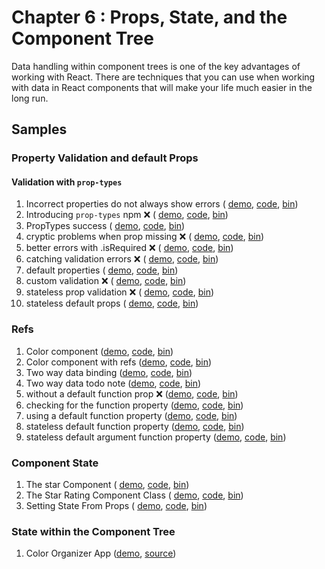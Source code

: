 Chapter 6 : Props, State, and the Component Tree
==================
Data handling within component trees is one of the key advantages of working with React. There are techniques that you
can use when working with data in React components that will make your life much easier in the long run.

Samples
--------

### Property Validation and default Props

#### Validation with `prop-types`

  1. Incorrect properties do not always show errors (
    [demo](https://rawgit.com/MoonHighway/learning-react/update-localize-samples/chapter-06/01-property-validation-and-default-props/01-incorrect-props-no-error.html), [code](https://github.com/MoonHighway/learning-react/blob/update-localize-samples/chapter-06/01-property-validation-and-default-props/01-incorrect-props-no-error.html), [bin](http://jsbin.com/pozozi/1/edit?js,output))
  2. Introducing `prop-types` npm ❌ (
    [demo](https://rawgit.com/MoonHighway/learning-react/update-localize-samples/chapter-06/01-property-validation-and-default-props/02-introducing-prop-types-npm.html), [code](https://github.com/MoonHighway/learning-react/blob/update-localize-samples/chapter-06/01-property-validation-and-default-props/02-introducing-prop-types-npm.html), [bin](http://jsbin.com/pozozi/2/edit?js,console,output))
  3. PropTypes success (
    [demo](https://rawgit.com/MoonHighway/learning-react/update-localize-samples/chapter-06/01-property-validation-and-default-props/03-prop-types-success.html), [code](https://github.com/MoonHighway/learning-react/blob/update-localize-samples/chapter-06/01-property-validation-and-default-props/03-prop-types-success.html), [bin](http://jsbin.com/pozozi/3/edit?js,output))
  4. cryptic problems when prop missing ❌ (
    [demo](https://rawgit.com/MoonHighway/learning-react/update-localize-samples/chapter-06/01-property-validation-and-default-props/04-cryptic-problems-when-prop-missing.html), [code](https://github.com/MoonHighway/learning-react/blob/update-localize-samples/chapter-06/01-property-validation-and-default-props/04-cryptic-problems-when-prop-missing.html), [bin](http://jsbin.com/pozozi/4/edit?js,console,output))
  5. better errors with .isRequired ❌ (
    [demo](https://rawgit.com/MoonHighway/learning-react/update-localize-samples/chapter-06/01-property-validation-and-default-props/05-better-errors-with-is-required.html), [code](https://github.com/MoonHighway/learning-react/blob/update-localize-samples/chapter-06/01-property-validation-and-default-props/05-better-errors-with-is-required.html), [bin](http://jsbin.com/pozozi/5/edit?js,console,output))
  6. catching validation errors ❌ (
    [demo](https://rawgit.com/MoonHighway/learning-react/update-localize-samples/chapter-06/01-property-validation-and-default-props/06-successful-validation.html), [code](https://github.com/MoonHighway/learning-react/blob/update-localize-samples/chapter-06/01-property-validation-and-default-props/06-successful-validation.html), [bin](http://jsbin.com/pozozi/6/edit?js,output))
  7. default properties (
    [demo](https://rawgit.com/MoonHighway/learning-react/update-localize-samples/chapter-06/01-property-validation-and-default-props/07-default-properties.html), [code](https://github.com/MoonHighway/learning-react/blob/update-localize-samples/chapter-06/01-property-validation-and-default-props/07-default-properties.html), [bin](http://jsbin.com/pozozi/7/edit?js,output))
  8. custom validation ❌ (
    [demo](https://rawgit.com/MoonHighway/learning-react/update-localize-samples/chapter-06/01-property-validation-and-default-props/08-custom-validation.html), [code](https://github.com/MoonHighway/learning-react/blob/update-localize-samples/chapter-06/01-property-validation-and-default-props/08-custom-validation.html), [bin](http://jsbin.com/pozozi/8/edit?js,console,output))
  9. stateless prop validation ❌ (
    [demo](https://rawgit.com/MoonHighway/learning-react/update-localize-samples/chapter-06/01-property-validation-and-default-props/09-stateless-prop-validation.html), [code](https://github.com/MoonHighway/learning-react/blob/update-localize-samples/chapter-06/01-property-validation-and-default-props/09-stateless-prop-validation.html), [bin](http://jsbin.com/pozozi/9/edit?js,output))  
  10. stateless default props (
    [demo](https://rawgit.com/MoonHighway/learning-react/update-localize-samples/chapter-06/01-property-validation-and-default-props/10-stateless-default-props.html), [code](https://github.com/MoonHighway/learning-react/blob/update-localize-samples/chapter-06/01-property-validation-and-default-props/10-stateless-default-props.html), [bin](https://github.com/MoonHighway/learning-react/blob/update-localize-samples/chapter-06/01-property-validation-and-default-props/http://jsbin.com/pozozi/10/edit?js,output))  

### Refs

  1. Color component ([demo](https://rawgit.com/MoonHighway/learning-react/update-localize-samples/chapter-06/02-refs/01-color-component-before-refs.html), [code](https://github.com/MoonHighway/learning-react/blob/update-localize-samples/chapter-06/02-refs/01-color-component-before-refs.html), [bin](http://jsbin.com/funeyol/1/edit?js,output))
  2. Color component with refs ([demo](https://rawgit.com/MoonHighway/learning-react/update-localize-samples/chapter-06/02-refs/02-color-component-with-refs.html), [code](https://github.com/MoonHighway/learning-react/blob/update-localize-samples/chapter-06/02-refs/02-color-component-with-refs.html), [bin](http://jsbin.com/funeyol/2/edit?js,output))
  3. Two way data binding ([demo](https://rawgit.com/MoonHighway/learning-react/update-localize-samples/chapter-06/02-refs/03-Color-Component-binding.html), [code](https://github.com/MoonHighway/learning-react/blob/update-localize-samples/chapter-06/02-refs/03-Color-Component-binding.html), [bin](http://jsbin.com/funeyol/3/edit?js,console,output))
  4. Two way data todo note ([demo](https://rawgit.com/MoonHighway/learning-react/update-localize-samples/chapter-06/02-refs/04-two-way-data-todo.html), [code](https://github.com/MoonHighway/learning-react/blob/update-localize-samples/chapter-06/02-refs/04-two-way-data-todo.html), [bin](http://jsbin.com/funeyol/4/edit?js,console,output))
  5. without a default function prop ❌ ([demo](https://rawgit.com/MoonHighway/learning-react/update-localize-samples/chapter-06/02-refs/05-without-default-function.html), [code](https://github.com/MoonHighway/learning-react/blob/update-localize-samples/chapter-06/02-refs/05-without-default-function.html), [bin](http://jsbin.com/funeyol/5/edit?js,console,output))
  6. checking for the function property ([demo](https://rawgit.com/MoonHighway/learning-react/update-localize-samples/chapter-06/02-refs/06-check-for-property.html), [code](https://github.com/MoonHighway/learning-react/blob/update-localize-samples/chapter-06/02-refs/06-check-for-property.html), [bin](http://jsbin.com/funeyol/6/edit?js,console,output))
  7. using a default function property ([demo](https://rawgit.com/MoonHighway/learning-react/update-localize-samples/chapter-06/02-refs/07-default-property.html), [code](https://github.com/MoonHighway/learning-react/blob/update-localize-samples/chapter-06/02-refs/07-default-property.html), [bin](http://jsbin.com/funeyol/7/edit?js,console,output))
  8. stateless default function property ([demo](https://rawgit.com/MoonHighway/learning-react/update-localize-samples/chapter-06/02-refs/08-stateless-default-prop.html), [code](https://github.com/MoonHighway/learning-react/blob/update-localize-samples/chapter-06/02-refs/08-stateless-default-prop.html), [bin](http://jsbin.com/funeyol/8/edit?js,console,output))
  9. stateless default argument function property ([demo](https://rawgit.com/MoonHighway/learning-react/update-localize-samples/chapter-06/02-refs/09-stateless-default-arg.html), [code](https://github.com/MoonHighway/learning-react/blob/update-localize-samples/chapter-06/02-refs/09-stateless-default-arg.html), [bin](http://jsbin.com/funeyol/9/edit?js,console,output))

### Component State

  1. The star Component (
    [demo](https://rawgit.com/MoonHighway/learning-react/update-localize-samples/chapter-06/03-component-state/01-the-star-component.html), [code](https://github.com/MoonHighway/learning-react/blob/update-localize-samples/chapter-06/03-component-state/01-the-star-component.html), [bin](http://jsbin.com/budanem/1/edit?js,output))
  2. The Star Rating Component Class (
    [demo](https://rawgit.com/MoonHighway/learning-react/update-localize-samples/chapter-06/03-component-state/02-the-star-rating-component.html), [code](https://github.com/MoonHighway/learning-react/blob/update-localize-samples/chapter-06/03-component-state/02-the-star-rating-component.html), [bin](http://jsbin.com/budanem/2/edit?js,output))
  3. Setting State From Props (
    [demo](https://rawgit.com/MoonHighway/learning-react/update-localize-samples/chapter-06/03-component-state/03-setting-state-from-props.html), [code](https://github.com/MoonHighway/learning-react/blob/update-localize-samples/chapter-06/03-component-state/03-setting-state-from-props.html), [bin](http://jsbin.com/budanem/3/edit?js,output))

### State within the Component Tree

1. Color Organizer App ([demo](https://rawgit.com/MoonHighway/learning-react/master/chapter-06/color-organizer/dist/index.html),
[source](https://github.com/MoonHighway/learning-react/blob/master/chapter-06/color-organizer))
